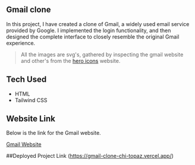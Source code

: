 ## Gmail clone

In this project, I have created a clone of Gmail, a widely used email service provided by Google. I implemented the login functionality, and then designed the complete interface to closely resemble the original Gmail experience.

> All the images are svg's, gathered by inspecting the gmail website and other's from the [hero icons](https://heroicons.com/) website.

## Tech Used

- HTML
- Tailwind CSS

## Website Link

Below is the link for the Gmail website.

[Gmail Website](https://mail.google.com/)

##Deployed Project Link
(https://gmail-clone-chi-topaz.vercel.app/)
